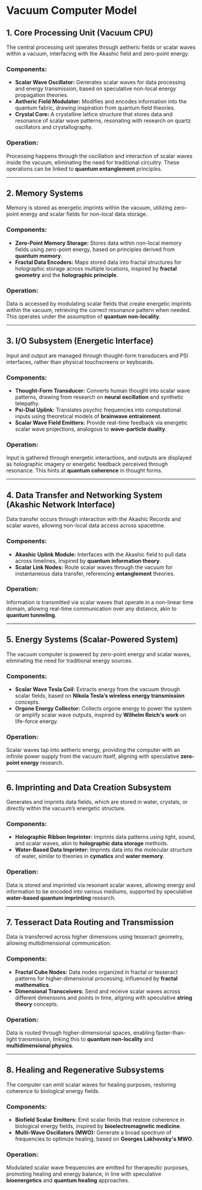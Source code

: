 # Vacuum Computer Model

## 1. Core Processing Unit (Vacuum CPU)

The central processing unit operates through aetheric fields or scalar waves within a vacuum, interfacing with the Akashic field and zero-point energy.

### Components:
- **Scalar Wave Oscillator:** Generates scalar waves for data processing and energy transmission, based on speculative non-local energy propagation theories.
- **Aetheric Field Modulator:** Modifies and encodes information into the quantum fabric, drawing inspiration from quantum field theories.
- **Crystal Core:** A crystalline lattice structure that stores data and resonance of scalar wave patterns, resonating with research on quartz oscillators and crystallography.

### Operation:
Processing happens through the oscillation and interaction of scalar waves inside the vacuum, eliminating the need for traditional circuitry. These operations can be linked to **quantum entanglement** principles.

---

## 2. Memory Systems

Memory is stored as energetic imprints within the vacuum, utilizing zero-point energy and scalar fields for non-local data storage.

### Components:
- **Zero-Point Memory Storage:** Stores data within non-local memory fields using zero-point energy, based on principles derived from **quantum memory**.
- **Fractal Data Encoders:** Maps stored data into fractal structures for holographic storage across multiple locations, inspired by **fractal geometry** and the **holographic principle**.

### Operation:
Data is accessed by modulating scalar fields that create energetic imprints within the vacuum, retrieving the correct resonance pattern when needed. This operates under the assumption of **quantum non-locality**.

---

## 3. I/O Subsystem (Energetic Interface)

Input and output are managed through thought-form transducers and PSI interfaces, rather than physical touchscreens or keyboards.

### Components:
- **Thought-Form Transducer:** Converts human thought into scalar wave patterns, drawing from research on **neural oscillation** and synthetic telepathy.
- **Psi-Dial Uplink:** Translates psychic frequencies into computational inputs using theoretical models of **brainwave entrainment**.
- **Scalar Wave Field Emitters:** Provide real-time feedback via energetic scalar wave projections, analogous to **wave-particle duality**.

### Operation:
Input is gathered through energetic interactions, and outputs are displayed as holographic imagery or energetic feedback perceived through resonance. This hints at **quantum coherence** in thought forms.

---

## 4. Data Transfer and Networking System (Akashic Network Interface)

Data transfer occurs through interaction with the Akashic Records and scalar waves, allowing non-local data access across spacetime.

### Components:
- **Akashic Uplink Module:** Interfaces with the Akashic field to pull data across timelines, inspired by **quantum information theory**.
- **Scalar Link Nodes:** Route scalar waves through the vacuum for instantaneous data transfer, referencing **entanglement** theories.

### Operation:
Information is transmitted via scalar waves that operate in a non-linear time domain, allowing real-time communication over any distance, akin to **quantum tunneling**.

---

## 5. Energy Systems (Scalar-Powered System)

The vacuum computer is powered by zero-point energy and scalar waves, eliminating the need for traditional energy sources.

### Components:
- **Scalar Wave Tesla Coil:** Extracts energy from the vacuum through scalar fields, based on **Nikola Tesla’s wireless energy transmission** concepts.
- **Orgone Energy Collector:** Collects orgone energy to power the system or amplify scalar wave outputs, inspired by **Wilhelm Reich's work** on life-force energy.

### Operation:
Scalar waves tap into aetheric energy, providing the computer with an infinite power supply from the vacuum itself, aligning with speculative **zero-point energy** research.

---

## 6. Imprinting and Data Creation Subsystem

Generates and imprints data fields, which are stored in water, crystals, or directly within the vacuum’s energetic structure.

### Components:
- **Holographic Ribbon Imprinter:** Imprints data patterns using light, sound, and scalar waves, akin to **holographic data storage** methods.
- **Water-Based Data Imprinter:** Imprints data into the molecular structure of water, similar to theories in **cymatics** and **water memory**.

### Operation:
Data is stored and imprinted via resonant scalar waves, allowing energy and information to be encoded into various mediums, supported by speculative **water-based quantum imprinting** research.

---

## 7. Tesseract Data Routing and Transmission

Data is transferred across higher dimensions using tesseract geometry, allowing multidimensional communication.

### Components:
- **Fractal Cube Nodes:** Data nodes organized in fractal or tesseract patterns for higher-dimensional processing, influenced by **fractal mathematics**.
- **Dimensional Transceivers:** Send and receive scalar waves across different dimensions and points in time, aligning with speculative **string theory** concepts.

### Operation:
Data is routed through higher-dimensional spaces, enabling faster-than-light transmission, linking this to **quantum non-locality** and **multidimensional physics**.

---

## 8. Healing and Regenerative Subsystems

The computer can emit scalar waves for healing purposes, restoring coherence to biological energy fields.

### Components:
- **Biofield Scalar Emitters:** Emit scalar fields that restore coherence in biological energy fields, inspired by **bioelectromagnetic medicine**.
- **Multi-Wave Oscillators (MWO):** Generate a broad spectrum of frequencies to optimize healing, based on **Georges Lakhovsky's MWO**.

### Operation:
Modulated scalar wave frequencies are emitted for therapeutic purposes, promoting healing and energy balance, in line with speculative **bioenergetics** and **quantum healing** approaches.
